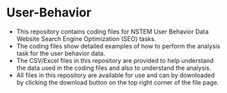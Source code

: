 # User-Behavior
* This repository contains coding files for NSTEM User Behavior Data Website Search Engine Optimization (SEO) tasks.
* The coding files show detailed examples of how to perform the analysis task for the user behavior data.
* The CSV/Excel files in this repository are provided to help understand the data used in the coding files and also to understand the analysis.
* All files in this repository are available for use and can by downloaded by clicking the download button on the top right corner of the file page.
